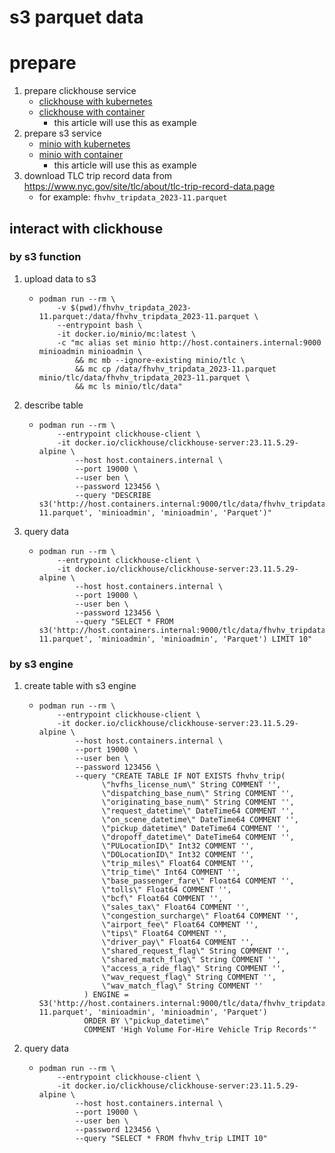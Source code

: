 # s3 parquet data

# prepare
1. prepare clickhouse service
    * [clickhouse with kubernetes](../../kubernetes/argocd/database/clickhouse/README.md)
    * [clickhouse with container](../../docker/software/database/clickhouse.md)
        + this article will use this as example
2. prepare s3 service
    * [minio with kubernetes](../../kubernetes/argocd/storage/minio/README.md)
    * [minio with container](../../docker/software/storage/minio.md)
        + this article will use this as example
3. download TLC trip record data from https://www.nyc.gov/site/tlc/about/tlc-trip-record-data.page
    * for example: `fhvhv_tripdata_2023-11.parquet`

## interact with clickhouse
### by s3 function
1. upload data to s3
    * ```shell
      podman run --rm \
          -v $(pwd)/fhvhv_tripdata_2023-11.parquet:/data/fhvhv_tripdata_2023-11.parquet \
          --entrypoint bash \
          -it docker.io/minio/mc:latest \
          -c "mc alias set minio http://host.containers.internal:9000 minioadmin minioadmin \
              && mc mb --ignore-existing minio/tlc \
              && mc cp /data/fhvhv_tripdata_2023-11.parquet minio/tlc/data/fhvhv_tripdata_2023-11.parquet \
              && mc ls minio/tlc/data"
      ```
2. describe table
    * ```shell
      podman run --rm \
          --entrypoint clickhouse-client \
          -it docker.io/clickhouse/clickhouse-server:23.11.5.29-alpine \
              --host host.containers.internal \
              --port 19000 \
              --user ben \
              --password 123456 \
              --query "DESCRIBE s3('http://host.containers.internal:9000/tlc/data/fhvhv_tripdata_2023-11.parquet', 'minioadmin', 'minioadmin', 'Parquet')"
      ```
3. query data
    * ```shell
      podman run --rm \
          --entrypoint clickhouse-client \
          -it docker.io/clickhouse/clickhouse-server:23.11.5.29-alpine \
              --host host.containers.internal \
              --port 19000 \
              --user ben \
              --password 123456 \
              --query "SELECT * FROM s3('http://host.containers.internal:9000/tlc/data/fhvhv_tripdata_2023-11.parquet', 'minioadmin', 'minioadmin', 'Parquet') LIMIT 10"
      ```

### by s3 engine
1. create table with s3 engine
    * ```shell
      podman run --rm \
          --entrypoint clickhouse-client \
          -it docker.io/clickhouse/clickhouse-server:23.11.5.29-alpine \
              --host host.containers.internal \
              --port 19000 \
              --user ben \
              --password 123456 \
              --query "CREATE TABLE IF NOT EXISTS fhvhv_trip(
                    \"hvfhs_license_num\" String COMMENT '',
                    \"dispatching_base_num\" String COMMENT '',
                    \"originating_base_num\" String COMMENT '',
                    \"request_datetime\" DateTime64 COMMENT '',
                    \"on_scene_datetime\" DateTime64 COMMENT '',
                    \"pickup_datetime\" DateTime64 COMMENT '',
                    \"dropoff_datetime\" DateTime64 COMMENT '',
                    \"PULocationID\" Int32 COMMENT '',
                    \"DOLocationID\" Int32 COMMENT '',
                    \"trip_miles\" Float64 COMMENT '',
                    \"trip_time\" Int64 COMMENT '',
                    \"base_passenger_fare\" Float64 COMMENT '',
                    \"tolls\" Float64 COMMENT '',
                    \"bcf\" Float64 COMMENT '',
                    \"sales_tax\" Float64 COMMENT '',
                    \"congestion_surcharge\" Float64 COMMENT '',
                    \"airport_fee\" Float64 COMMENT '',
                    \"tips\" Float64 COMMENT '',
                    \"driver_pay\" Float64 COMMENT '',
                    \"shared_request_flag\" String COMMENT '',
                    \"shared_match_flag\" String COMMENT '',
                    \"access_a_ride_flag\" String COMMENT '',
                    \"wav_request_flag\" String COMMENT '',
                    \"wav_match_flag\" String COMMENT ''
                ) ENGINE = S3('http://host.containers.internal:9000/tlc/data/fhvhv_tripdata_2023-11.parquet', 'minioadmin', 'minioadmin', 'Parquet')
                ORDER BY \"pickup_datetime\"
                COMMENT 'High Volume For-Hire Vehicle Trip Records'"
      ```
2. query data
    * ```shell
      podman run --rm \
          --entrypoint clickhouse-client \
          -it docker.io/clickhouse/clickhouse-server:23.11.5.29-alpine \
              --host host.containers.internal \
              --port 19000 \
              --user ben \
              --password 123456 \
              --query "SELECT * FROM fhvhv_trip LIMIT 10"
      ```
